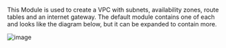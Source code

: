 This Module is used to create a VPC with subnets, availability zones, route tables and an internet gateway. The default module contains one of each and looks like the diagram below, but it can be expanded to contain more. 


 ![image](https://github.com/user-attachments/assets/dfe9f479-b1ae-4b70-8642-41452f736286)
